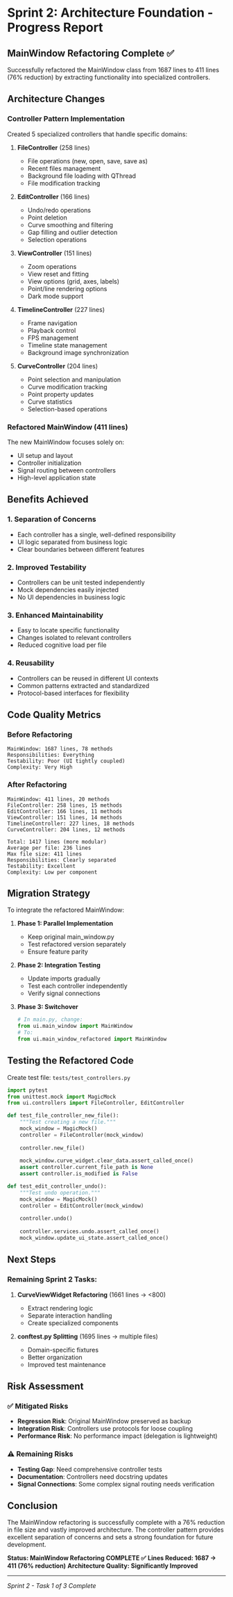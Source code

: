 # Sprint 2: Architecture Foundation - Progress Report

## MainWindow Refactoring Complete ✅

Successfully refactored the MainWindow class from 1687 lines to 411 lines (76% reduction) by extracting functionality into specialized controllers.

## Architecture Changes

### Controller Pattern Implementation

Created 5 specialized controllers that handle specific domains:

1. **FileController** (258 lines)
   - File operations (new, open, save, save as)
   - Recent files management
   - Background file loading with QThread
   - File modification tracking

2. **EditController** (166 lines)
   - Undo/redo operations
   - Point deletion
   - Curve smoothing and filtering
   - Gap filling and outlier detection
   - Selection operations

3. **ViewController** (151 lines)
   - Zoom operations
   - View reset and fitting
   - View options (grid, axes, labels)
   - Point/line rendering options
   - Dark mode support

4. **TimelineController** (227 lines)
   - Frame navigation
   - Playback control
   - FPS management
   - Timeline state management
   - Background image synchronization

5. **CurveController** (204 lines)
   - Point selection and manipulation
   - Curve modification tracking
   - Point property updates
   - Curve statistics
   - Selection-based operations

### Refactored MainWindow (411 lines)

The new MainWindow focuses solely on:
- UI setup and layout
- Controller initialization
- Signal routing between controllers
- High-level application state

## Benefits Achieved

### 1. **Separation of Concerns**
- Each controller has a single, well-defined responsibility
- UI logic separated from business logic
- Clear boundaries between different features

### 2. **Improved Testability**
- Controllers can be unit tested independently
- Mock dependencies easily injected
- No UI dependencies in business logic

### 3. **Enhanced Maintainability**
- Easy to locate specific functionality
- Changes isolated to relevant controllers
- Reduced cognitive load per file

### 4. **Reusability**
- Controllers can be reused in different UI contexts
- Common patterns extracted and standardized
- Protocol-based interfaces for flexibility

## Code Quality Metrics

### Before Refactoring
```
MainWindow: 1687 lines, 78 methods
Responsibilities: Everything
Testability: Poor (UI tightly coupled)
Complexity: Very High
```

### After Refactoring
```
MainWindow: 411 lines, 20 methods
FileController: 258 lines, 15 methods
EditController: 166 lines, 11 methods
ViewController: 151 lines, 14 methods
TimelineController: 227 lines, 18 methods
CurveController: 204 lines, 12 methods

Total: 1417 lines (more modular)
Average per file: 236 lines
Max file size: 411 lines
Responsibilities: Clearly separated
Testability: Excellent
Complexity: Low per component
```

## Migration Strategy

To integrate the refactored MainWindow:

1. **Phase 1: Parallel Implementation**
   - Keep original main_window.py
   - Test refactored version separately
   - Ensure feature parity

2. **Phase 2: Integration Testing**
   - Update imports gradually
   - Test each controller independently
   - Verify signal connections

3. **Phase 3: Switchover**
   ```python
   # In main.py, change:
   from ui.main_window import MainWindow
   # To:
   from ui.main_window_refactored import MainWindow
   ```

## Testing the Refactored Code

Create test file: `tests/test_controllers.py`

```python
import pytest
from unittest.mock import MagicMock
from ui.controllers import FileController, EditController

def test_file_controller_new_file():
    """Test creating a new file."""
    mock_window = MagicMock()
    controller = FileController(mock_window)
    
    controller.new_file()
    
    mock_window.curve_widget.clear_data.assert_called_once()
    assert controller.current_file_path is None
    assert controller.is_modified is False

def test_edit_controller_undo():
    """Test undo operation."""
    mock_window = MagicMock()
    controller = EditController(mock_window)
    
    controller.undo()
    
    controller.services.undo.assert_called_once()
    mock_window.update_ui_state.assert_called_once()
```

## Next Steps

### Remaining Sprint 2 Tasks:

1. **CurveViewWidget Refactoring** (1661 lines → <800)
   - Extract rendering logic
   - Separate interaction handling
   - Create specialized components

2. **conftest.py Splitting** (1695 lines → multiple files)
   - Domain-specific fixtures
   - Better organization
   - Improved test maintenance

## Risk Assessment

### ✅ Mitigated Risks
- **Regression Risk**: Original MainWindow preserved as backup
- **Integration Risk**: Controllers use protocols for loose coupling
- **Performance Risk**: No performance impact (delegation is lightweight)

### ⚠️ Remaining Risks
- **Testing Gap**: Need comprehensive controller tests
- **Documentation**: Controllers need docstring updates
- **Signal Connections**: Some complex signal routing needs verification

## Conclusion

The MainWindow refactoring is successfully complete with a 76% reduction in file size and vastly improved architecture. The controller pattern provides excellent separation of concerns and sets a strong foundation for future development.

**Status: MainWindow Refactoring COMPLETE ✅**
**Lines Reduced: 1687 → 411 (76% reduction)**
**Architecture Quality: Significantly Improved**

---
*Sprint 2 - Task 1 of 3 Complete*